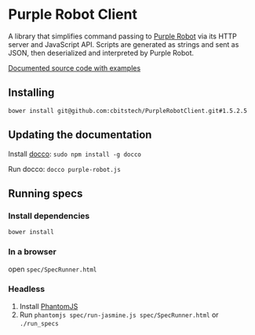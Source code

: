 # Purple Robot Client

A library that simplifies command passing to [Purple Robot](https://github.com/cbitstech/Purple-Robot-Manager)
via its HTTP server and JavaScript API. Scripts are generated as strings and
sent as JSON, then deserialized and interpreted by Purple Robot.

[Documented source code with examples](http://cbitstech.github.io/PurpleRobotClient/docs/purple-robot.html)

## Installing

`bower install git@github.com:cbitstech/PurpleRobotClient.git#1.5.2.5`

## Updating the documentation

Install [docco](http://jashkenas.github.io/docco/): `sudo npm install -g docco`

Run docco: `docco purple-robot.js`

## Running specs

### Install dependencies

    bower install

### In a browser

open `spec/SpecRunner.html`

### Headless

1. Install [PhantomJS](http://phantomjs.org/download.html)
2. Run `phantomjs spec/run-jasmine.js spec/SpecRunner.html` or `./run_specs`
